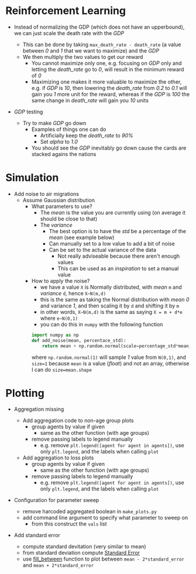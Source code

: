# Reinforcement Learning

* Instead of normalizing the GDP (which does not have an upperbound), we can just scale the death rate with the _GDP_
    * This can be done by taking `max_death_rate - death_rate` (a value between _0_ and _1_ that we want to maximize) and the _GDP_
    * We then multiply the two values to get our reward
        * You cannot maximize only one, e.g. focusing on _GDP_ only and letting the _death_rate_ go to _0_, will result in the minimum reward of _0_
        * Maximizing one makes it more valuable to maximize the other, e.g. if _GDP_ is _10_, then lowering the _death_rate_ from _0.2_ to _0.1_ will gain you _1_ more unit for the reward, whereas if the _GDP_ is _100_ the same change in _death_rate_ will gain you _10_ units
        
* _GDP_ testing
    * Try to make _GDP_ go down
        * Examples of things one can do
            * Artificially keep the _death_rate_ to _90%_
            * Set _alpha_ to _1.0_
        * You should see the _GDP_ inevitably go down cause the cards are stacked agains the nations
        
# Simulation

* Add noise to air migrations
    * Assume Gaussian distribution
        * What parameters to use?
            * The _mean_ is the value you are currently using (on average it should be close to that)
            * The _variance_ 
                * The best option is to have the _std_ be a percentage of the _mean_ (see example below)
                * Can manually set to a low value to add a bit of noise
                * Can be set to the actual variance of the data
                    * Not really adviseable because there aren't enough values
                    * This can be used as an _inspiration_ to set a manual value
        * How to apply the noise?
            * we have a value `X` is Normally distributed, with _mean_ `m` and _variance_ `d`, hence `X~N(m,d)`
            * this is the same as taking the Normal distribution with _mean_ _0_ and variance _1_, and then scaling it by `d` and shifting it by `m`
            * in other words, `X~N(m,d)` is the same as saying `X = m + d*e` where `e~N(0,1)`
            * you can do this in `numpy` with the following function
            ```python
            import numpy as np
            def add_noise(mean, percentace_std):
                return mean + np.random.normal(scale=percentage_std*mean, size=1)
            ```
            where `np.random.normal(1)` will sample _1_ value from `N(0,1)`, and `size=1` because `mean` is a value (_float_) and not an array, otherwise I can do `size=mean.shape`
        
# Plotting

* Aggregation missing 
    * Add aggregation code to non-age group plots
        * group agents by value if given
            * same as the other function (with age groups)
        * remove passing labels to legend manually
            * e.g. remove `plt.legend([agent for agent in agents])`, use only `plt.legend`, and the labels when calling `plot`
    * Add aggregation to loss plots
        * group agents by value if given
            * same as the other function (with age groups)
        * remove passing labels to legend manually
            * e.g. remove `plt.legend([agent for agent in agents])`, use only `plt.legend`, and the labels when calling `plot`

* Configuration for parameter sweep
    * remove harcoded aggregated boolean in `make_plots.py`
    * add command line argument to specify what parameter to sweep on
        * from this construct the `vals` list
        
* Add standard error 
    * compute standard devitation (very similar to mean)
    * from standard deviation compute [Standard Error](https://www.scribbr.com/statistics/standard-error/)
    * use [fill_between](https://www.scribbr.com/statistics/standard-error/) function to plot between `mean - 2*standard_error` and `mean + 2*standard_error`
